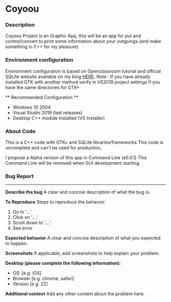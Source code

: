 # Coyoou

### Description
Coyoou Project is an Graphic App, this will be an app for put and control/convert to print some information about your outgoings (and make something in C++ for my pleasure)

### Environment configuration
Environment configuration is based on Openclassroom tutorial and official SQLite website
available on my blog [HERE](https://gaumkap.blogspot.com/2020/07/gtk-sqlite-on-visual-studio-2019.html).
Note : If you have already installed GTK with another method verify in VS2019 project settings if you have the same directories for GTK+

** Recommended Configuration **
- Windows 10 2004
- Visual Studio 2019 (last releases)
- Desktop C++ module Installed (VS Installer)

### About Code

This is a C++ code with GTK+ and SQLite libraries/frameworks
This code is uncomplete and can't be used for production,

I propose a Alpha version of this app in Command Line (a0.0.1)
This Command Line will be removed when GUI development starting.

### Bug Report

---

**Describe the bug**
A clear and concise description of what the bug is.

**To Reproduce**
Steps to reproduce the behavior:
1. Go to '...'
2. Click on '....'
3. Scroll down to '....'
4. See error

**Expected behavior**
A clear and concise description of what you expected to happen.

**Screenshots**
If applicable, add screenshots to help explain your problem.

**Desktop (please complete the following information):**
 - OS: [e.g. iOS]
 - Browser [e.g. chrome, safari]
 - Version [e.g. 22]

**Additional context**
Add any other context about the problem here.

